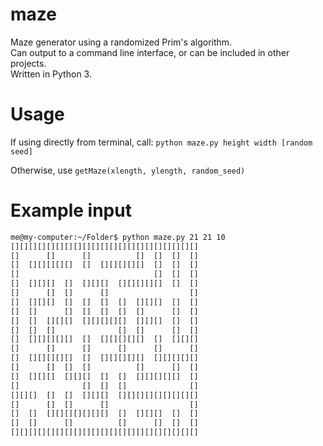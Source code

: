 # maze
Maze generator using a randomized Prim's algorithm.  
Can output to a command line interface, or can be included in other projects.  
Written in Python 3.

# Usage
If using directly from terminal, call: `python maze.py height width [random seed]`

Otherwise, use `getMaze(xlength, ylength, random_seed)`

# Example input
```bash
me@my-computer:~/Folder$ python maze.py 21 21 10
[][][][][][][][][][][][][][][][][][][][][]
[]      []      []          []  []  []  []
[]  [][][][][]  []  [][][][][]  []  []  []
[]                              []  []  []
[]  [][][]  []  [][][]  [][][][][]  []  []
[]      []  []      []                  []
[]  [][][]  []  []  []  []  [][][]  []  []
[]  []      []  []  []  []  []      []  []
[]  []  [][][]  [][][][][]  [][][]  []  []
[]  []  []              []  []      []  []
[]  [][][][][]  []  [][][][][]  []  [][][]
[]      []      []      []      []      []
[]  [][][][][]  []  [][][][][]  [][][][][]
[]      []  []  []          []      []  []
[]  [][][]  [][][]  []  []  [][][][][]  []
[]              []  []  []              []
[][][]  []  []  [][][]  [][][][][][][][][]
[]      []  []      []                  []
[]  []  [][][][][][][]  []  [][][]  []  []
[]  []      []          []      []  []  []
[][][][][][][][][][][][][][][][][][][][][]
```

